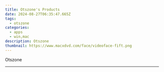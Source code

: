 ```yaml
---
title: Otszone's Products
date: 2024-08-27T06:35:47.665Z
tags: 
  - otszone
categories: 
  - apps
  - win,mac
description: Otszone
thumbnail: https://www.macxdvd.com/face/videoface-fift.png
---
```


Otszone

<!--__INIT__BEGIN__TAG__PRODUCTS__LIST__-->
<!--__INIT__END__TAG__PRODUCTS__LIST__-->

<!--__INIT__BEGIN__TAG__FEED_PRODUCTS__LIST__-->
<!--__INIT__END__TAG__FEED_PRODUCTS__LIST__-->


<hr>


